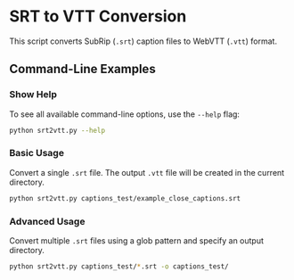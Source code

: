 # SRT to VTT Conversion

This script converts SubRip (`.srt`) caption files to WebVTT (`.vtt`) format.

## Command-Line Examples

### Show Help

To see all available command-line options, use the `--help` flag:

```bash
python srt2vtt.py --help
```

### Basic Usage

Convert a single `.srt` file. The output `.vtt` file will be created in the current directory.

```bash
python srt2vtt.py captions_test/example_close_captions.srt
```

### Advanced Usage

Convert multiple `.srt` files using a glob pattern and specify an output directory.

```bash
python srt2vtt.py captions_test/*.srt -o captions_test/
```
